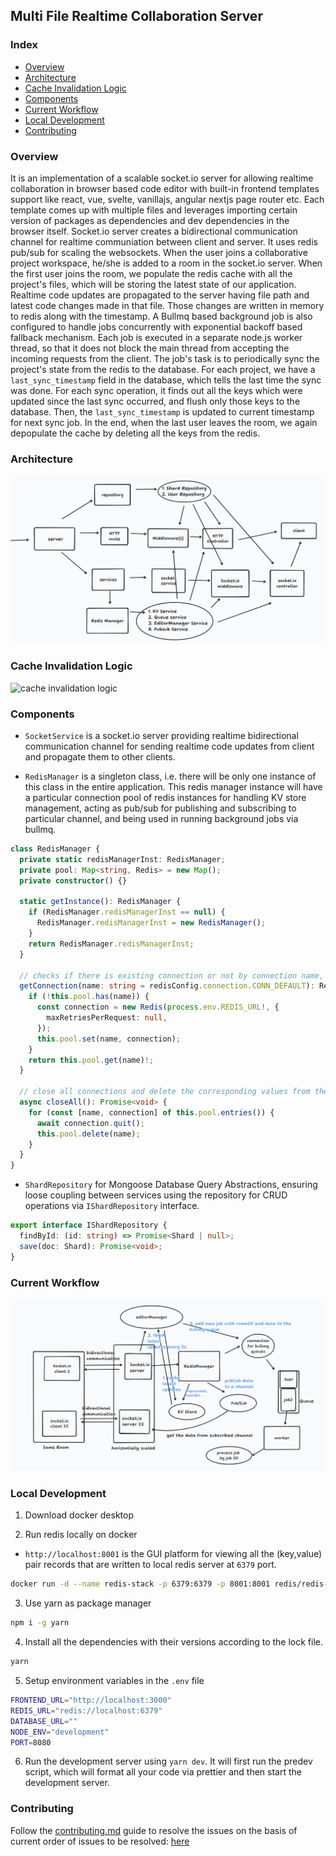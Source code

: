 ## Multi File Realtime Collaboration Server

### Index

- [Overview](#overview)
- [Architecture](#architecture)
- [Cache Invalidation Logic](#cache-invalidation-logic)
- [Components](#components)
- [Current Workflow](#current-workflow)
- [Local Development](#local-development)
- [Contributing](#contributing)

### Overview

It is an implementation of a scalable socket.io server for allowing realtime collaboration in browser based code editor with built-in frontend templates support like react, vue, svelte, vanillajs, angular nextjs page router etc. Each template comes up with multiple files and leverages importing certain version of packages as dependencies and dev dependencies in the browser itself. Socket.io server creates a bidirectional communication channel for realtime communiation between client and server. It uses redis pub/sub for scaling the websockets. When the user joins a collaborative project workspace, he/she is added to a room in the socket.io server. When the first user joins the room, we populate the redis cache with all the project's files, which will be storing the latest state of our application. Realtime code updates are propagated to the server having file path and latest code changes made in that file. Those changes are written in memory to redis along with the timestamp. A Bullmq based background job is also configured to handle jobs concurrently with exponential backoff based fallback mechanism. Each job is executed in a separate node.js worker thread, so that it does not block the main thread from accepting the incoming requests from the client. The job's task is to periodically sync the project's state from the redis to the database. For each project, we have a `last_sync_timestamp` field in the database, which tells the last time the sync was done. For each sync operation, it finds out all the keys which were updated since the last sync occurred, and flush only those keys to the database. Then, the `last_sync_timestamp` is updated to current timestamp for next sync job. In the end, when the last user leaves the room, we again depopulate the cache by deleting all the keys from the redis.

### Architecture

![system architecture](/public/architecture.png)

### Cache Invalidation Logic

![cache invalidation logic](https://github.com/user-attachments/assets/8e08d305-f2d8-4959-b04e-4d7086a3783a)

### Components

- `SocketService` is a socket.io server providing realtime bidirectional communication channel for sending realtime code updates from client and propagate them to other clients.

- `RedisManager` is a singleton class, i.e. there will be only one instance of this class in the entire application. This redis manager instance will have a particular connection pool of redis instances for handling KV store management, acting as pub/sub for publishing and subscribing to particular channel, and being used in running background jobs via bullmq.

```typescript
class RedisManager {
  private static redisManagerInst: RedisManager;
  private pool: Map<string, Redis> = new Map();
  private constructor() {}

  static getInstance(): RedisManager {
    if (RedisManager.redisManagerInst == null) {
      RedisManager.redisManagerInst = new RedisManager();
    }
    return RedisManager.redisManagerInst;
  }

  // checks if there is existing connection or not by connection name, and if not create new connection and add it to the pool
  getConnection(name: string = redisConfig.connection.CONN_DEFAULT): Redis {
    if (!this.pool.has(name)) {
      const connection = new Redis(process.env.REDIS_URL!, {
        maxRetriesPerRequest: null,
      });
      this.pool.set(name, connection);
    }
    return this.pool.get(name)!;
  }

  // close all connections and delete the corresponding values from the in-memory map
  async closeAll(): Promise<void> {
    for (const [name, connection] of this.pool.entries()) {
      await connection.quit();
      this.pool.delete(name);
    }
  }
}
```

- `ShardRepository` for Mongoose Database Query Abstractions, ensuring loose coupling between services using the repository for CRUD operations via `IShardRepository` interface.

```typescript
export interface IShardRepository {
  findById: (id: string) => Promise<Shard | null>;
  save(doc: Shard): Promise<void>;
}
```

### Current Workflow

![Current Workflow](/public/workflow.png)

### Local Development

1. Download docker desktop

2. Run redis locally on docker

- `http://localhost:8001` is the GUI platform for viewing all the (key,value) pair records that are written to local redis server at `6379` port.

```bash
docker run -d --name redis-stack -p 6379:6379 -p 8001:8001 redis/redis-stack:latest
```

3. Use yarn as package manager

```bash
npm i -g yarn
```

4. Install all the dependencies with their versions according to the lock file.

```bash
yarn
```

5. Setup environment variables in the `.env` file

```bash
FRONTEND_URL="http://localhost:3000"
REDIS_URL="redis://localhost:6379"
DATABASE_URL=""
NODE_ENV="development"
PORT=8080
```

6. Run the development server using `yarn dev`. It will first run the predev script, which will format all your code via prettier and then start the development server.

### Contributing

Follow the [contributing.md](https://github.com/codeshardlabs/multi-file-collab/blob/main/contributing.md) guide to resolve the issues on the basis of current order of issues to be resolved: [here](https://doc.clickup.com/9016677894/d/h/8cpz5g6-236/55cb95fbe534cf5)
